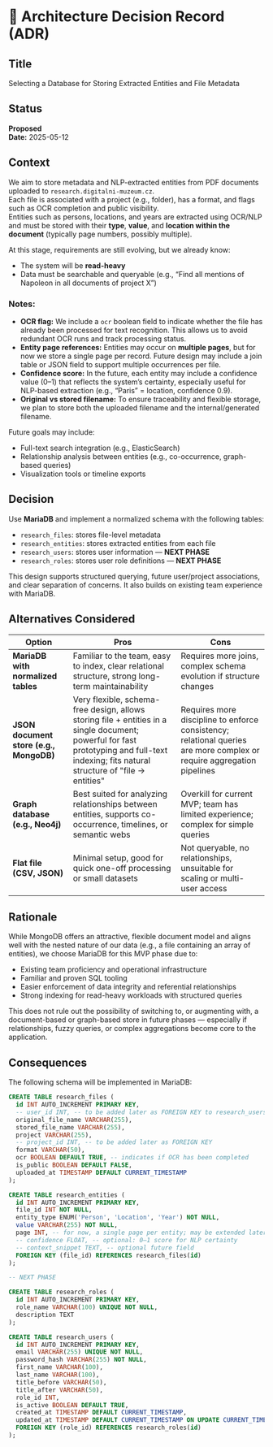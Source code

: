 # 📝 Architecture Decision Record (ADR)

## Title  
Selecting a Database for Storing Extracted Entities and File Metadata

## Status  
**Proposed**  
**Date:** 2025-05-12

## Context  
We aim to store metadata and NLP-extracted entities from PDF documents uploaded to `research.digitalni-muzeum.cz`.  
Each file is associated with a project (e.g., folder), has a format, and flags such as OCR completion and public visibility.  
Entities such as persons, locations, and years are extracted using OCR/NLP and must be stored with their **type**, **value**, and **location within the document** (typically page numbers, possibly multiple).

At this stage, requirements are still evolving, but we already know:
- The system will be **read-heavy**
- Data must be searchable and queryable (e.g., “Find all mentions of Napoleon in all documents of project X”)

### Notes:
- **OCR flag:** We include a `ocr` boolean field to indicate whether the file has already been processed for text recognition. This allows us to avoid redundant OCR runs and track processing status.
- **Entity page references:** Entities may occur on **multiple pages**, but for now we store a single page per record. Future design may include a join table or JSON field to support multiple occurrences per file.
- **Confidence score:** In the future, each entity may include a confidence value (0–1) that reflects the system’s certainty, especially useful for NLP-based extraction (e.g., “Paris” = location, confidence 0.9).
- **Original vs stored filename:** To ensure traceability and flexible storage, we plan to store both the uploaded filename and the internal/generated filename.

Future goals may include:
- Full-text search integration (e.g., ElasticSearch)
- Relationship analysis between entities (e.g., co-occurrence, graph-based queries)
- Visualization tools or timeline exports

## Decision  
Use **MariaDB** and implement a normalized schema with the following tables:

- `research_files`: stores file-level metadata
- `research_entities`: stores extracted entities from each file
- `research_users`: stores user information — **NEXT PHASE**
- `research_roles`: stores user role definitions — **NEXT PHASE**

This design supports structured querying, future user/project associations, and clear separation of concerns. It also builds on existing team experience with MariaDB.

## Alternatives Considered

| Option | Pros | Cons |
|--------|------|------|
| **MariaDB with normalized tables** | Familiar to the team, easy to index, clear relational structure, strong long-term maintainability | Requires more joins, complex schema evolution if structure changes |
| **JSON document store (e.g., MongoDB)** | Very flexible, schema-free design, allows storing file + entities in a single document; powerful for fast prototyping and full-text indexing; fits natural structure of "file → entities" | Requires more discipline to enforce consistency; relational queries are more complex or require aggregation pipelines |
| **Graph database (e.g., Neo4j)** | Best suited for analyzing relationships between entities, supports co-occurrence, timelines, or semantic webs | Overkill for current MVP; team has limited experience; complex for simple queries |
| **Flat file (CSV, JSON)** | Minimal setup, good for quick one-off processing or small datasets | Not queryable, no relationships, unsuitable for scaling or multi-user access |


## Rationale  
While MongoDB offers an attractive, flexible document model and aligns well with the nested nature of our data (e.g., a file containing an array of entities), we choose MariaDB for this MVP phase due to:

- Existing team proficiency and operational infrastructure
- Familiar and proven SQL tooling
- Easier enforcement of data integrity and referential relationships
- Strong indexing for read-heavy workloads with structured queries

This does not rule out the possibility of switching to, or augmenting with, a document-based or graph-based store in future phases — especially if relationships, fuzzy queries, or complex aggregations become core to the application.


## Consequences  
The following schema will be implemented in MariaDB:

```sql
CREATE TABLE research_files (
  id INT AUTO_INCREMENT PRIMARY KEY,
  -- user_id INT, -- to be added later as FOREIGN KEY to research_users
  original_file_name VARCHAR(255),
  stored_file_name VARCHAR(255),
  project VARCHAR(255),
  -- project_id INT, -- to be added later as FOREIGN KEY
  format VARCHAR(50),
  ocr BOOLEAN DEFAULT TRUE, -- indicates if OCR has been completed
  is_public BOOLEAN DEFAULT FALSE,
  uploaded_at TIMESTAMP DEFAULT CURRENT_TIMESTAMP
);

CREATE TABLE research_entities (
  id INT AUTO_INCREMENT PRIMARY KEY,
  file_id INT NOT NULL,
  entity_type ENUM('Person', 'Location', 'Year') NOT NULL,
  value VARCHAR(255) NOT NULL,
  page INT, -- for now, a single page per entity; may be extended later
  -- confidence FLOAT, -- optional: 0–1 score for NLP certainty
  -- context_snippet TEXT, -- optional future field
  FOREIGN KEY (file_id) REFERENCES research_files(id)
);

-- NEXT PHASE

CREATE TABLE research_roles (
  id INT AUTO_INCREMENT PRIMARY KEY,
  role_name VARCHAR(100) UNIQUE NOT NULL,
  description TEXT
);

CREATE TABLE research_users (
  id INT AUTO_INCREMENT PRIMARY KEY,
  email VARCHAR(255) UNIQUE NOT NULL,
  password_hash VARCHAR(255) NOT NULL,
  first_name VARCHAR(100),
  last_name VARCHAR(100),
  title_before VARCHAR(50),
  title_after VARCHAR(50),
  role_id INT,
  is_active BOOLEAN DEFAULT TRUE,
  created_at TIMESTAMP DEFAULT CURRENT_TIMESTAMP,
  updated_at TIMESTAMP DEFAULT CURRENT_TIMESTAMP ON UPDATE CURRENT_TIMESTAMP,
  FOREIGN KEY (role_id) REFERENCES research_roles(id)
);


